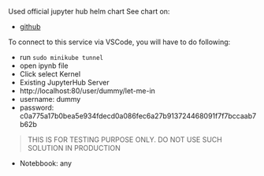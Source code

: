 Used official jupyter hub helm chart
See chart on:
 - [github](https://github.com/jupyterhub/helm-chart?tab=readme-ov-file#usage)

To connect to this service via VSCode, you will have to do following:
- run `sudo minikube tunnel`
- open ipynb file
- Click select Kernel
- Existing JupyterHub Server
- http://localhost:80/user/dummy/let-me-in
- username: dummy
- password: c0a775a17b0bea5e934fdecd0a086fec6a27b913724468091f7f7bccaab7b62b
> THIS IS FOR TESTING PURPOSE ONLY. DO NOT USE SUCH SOLUTION IN PRODUCTION
- Notebbook: any